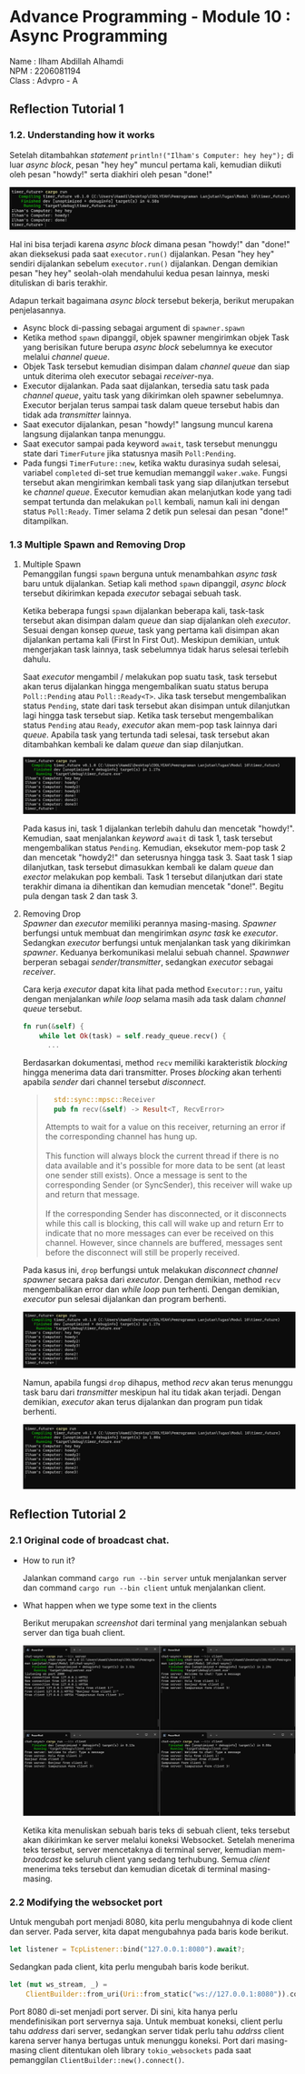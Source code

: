 # Advance Programming - Module 10 : Async Programming

Name : Ilham Abdillah Alhamdi <br>
NPM : 2206081194 <br>
Class : Advpro - A <br>

## Reflection Tutorial 1

### 1.2. Understanding how it works

Setelah ditambahkan _statement_ `println!("Ilham's Computer: hey hey");` di luar _async block_, pesan "hey hey" muncul pertama kali, kemudian diikuti oleh pesan "howdy!" serta diakhiri oleh pesan "done!"

![](./assets/images/commit-1.2.png)

Hal ini bisa terjadi karena _async block_ dimana pesan "howdy!" dan "done!" akan dieksekusi pada saat `executor.run()` dijalankan. Pesan "hey hey" sendiri dijalankan sebelum `executor.run()` dijalankan. Dengan demikian pesan "hey hey" seolah-olah mendahului kedua pesan lainnya, meski dituliskan di baris terakhir.

Adapun terkait bagaimana _async block_ tersebut bekerja, berikut merupakan penjelasannya.

-   Async block di-passing sebagai argument di `spawner.spawn`
-   Ketika method `spawn` dipanggil, objek spawner mengirimkan objek Task yang berisikan future berupa _async block_ sebelumnya ke executor melalui _channel queue_.
-   Objek Task tersebut kemudian disimpan dalam _channel queue_ dan siap untuk diterima oleh executor sebagai _receiver_-nya.
-   Executor dijalankan. Pada saat dijalankan, tersedia satu task pada _channel queue_, yaitu task yang dikirimkan oleh spawner sebelumnya. Executor berjalan terus sampai task dalam queue tersebut habis dan tidak ada _transmitter_ lainnya.
-   Saat executor dijalankan, pesan "howdy!" langsung muncul karena langsung dijalankan tanpa menunggu.
-   Saat executor sampai pada keyword `await`, task tersebut menunggu state dari `TimerFuture` jika statusnya masih `Poll:Pending`.
-   Pada fungsi `TimerFuture::new`, ketika waktu durasinya sudah selesai, variabel `completed` di-set true kemudian memanggil `waker.wake`. Fungsi tersebut akan mengirimkan kembali task yang siap dilanjutkan tersebut ke _channel queue_. Executor kemudian akan melanjutkan kode yang tadi sempat tertunda dan melakukan `poll` kembali, namun kali ini dengan status `Poll:Ready`. Timer selama 2 detik pun selesai dan pesan "done!" ditampilkan.

### 1.3 Multiple Spawn and Removing Drop

1.  Multiple Spawn <br>
    Pemanggilan fungsi `spawn` berguna untuk menambahkan _async task_ baru untuk dijalankan. Setiap kali method `spawn` dipanggil, _async block_ tersebut dikirimkan kepada _executor_ sebagai sebuah task.

    Ketika beberapa fungsi `spawn` dijalankan beberapa kali, task-task tersebut akan disimpan dalam _queue_ dan siap dijalankan oleh _executor_. Sesuai dengan konsep _queue_, task yang pertama kali disimpan akan dijalankan pertama kali (First In First Out). Meskipun demikian, untuk mengerjakan task lainnya, task sebelumnya tidak harus selesai terlebih dahulu.

    Saat _executor_ mengambil / melakukan pop suatu task, task tersebut akan terus dijalankan hingga mengembalikan suatu status berupa `Poll::Pending` atau `Poll::Ready<T>`. Jika task tersebut mengembalikan status `Pending`, state dari task tersebut akan disimpan untuk dilanjutkan lagi hingga task tersebut siap. Ketika task tersebut mengembalikan status `Pending` atau `Ready`, _executor_ akan mem-pop task lainnya dari _queue_. Apabila task yang tertunda tadi selesai, task tersebut akan ditambahkan kembali ke dalam _queue_ dan siap dilanjutkan.

    ![](./assets/images/commit-1.3-multi-spawn.png)

    Pada kasus ini, task 1 dijalankan terlebih dahulu dan mencetak "howdy!". Kemudian, saat menjalankan _keyword_ `await` di task 1, task tersebut mengembalikan status `Pending`. Kemudian, eksekutor mem-pop task 2 dan mencetak "howdy2!" dan seterusnya hingga task 3. Saat task 1 siap dilanjutkan, task tersebut dimasukkan kembali ke dalam _queue_ dan _exector_ melakukan pop kembali. Task 1 tersebut dilanjutkan dari state terakhir dimana ia dihentikan dan kemudian mencetak "done!". Begitu pula dengan task 2 dan task 3.

2.  Removing Drop <br>
    _Spawner_ dan _executor_ memiliki perannya masing-masing. _Spawner_ berfungsi untuk membuat dan mengirimkan _async task_ ke _executor_. Sedangkan _executor_ berfungsi untuk menjalankan task yang dikirimkan _spawner_. Keduanya berkomunikasi melalui sebuah channel. _Spawnwer_ berperan sebagai _sender_/_transmitter_, sedangkan _executor_ sebagai _receiver_.

    Cara kerja _executor_ dapat kita lihat pada method `Executor::run`, yaitu dengan menjalankan _while loop_ selama masih ada task dalam _channel queue_ tersebut.

    ```rust
    fn run(&self) {
        while let Ok(task) = self.ready_queue.recv() {
          ...
    ```

    Berdasarkan dokumentasi, method `recv` memiliki karakteristik _blocking_ hingga menerima data dari transmitter. Proses _blocking_ akan terhenti apabila _sender_ dari channel tersebut _disconnect_.

    > ```rs
    >   std::sync::mpsc::Receiver
    >   pub fn recv(&self) -> Result<T, RecvError>
    > ```
    >
    > Attempts to wait for a value on this receiver, returning an error if the corresponding channel has hung up. <br><br>
    > This function will always block the current thread if there is no data available and it's possible for more data to be sent (at least one sender still exists). Once a message is sent to the corresponding Sender (or SyncSender), this receiver will wake up and return that message.
    > <br><br>
    > If the corresponding Sender has disconnected, or it disconnects while this call is blocking, this call will wake up and return Err to indicate that no more messages can ever be received on this channel. However, since channels are buffered, messages sent before the disconnect will still be properly received.

    Pada kasus ini, `drop` berfungsi untuk melakukan _disconnect channel_ _spawner_ secara paksa dari _executor_. Dengan demikian, method `recv` mengembalikan error dan _while loop_ pun terhenti. Dengan demikian, _executor_ pun selesai dijalankan dan program berhenti.

    ![](./assets/images/commit-1.3-multi-spawn.png)

    Namun, apabila fungsi `drop` dihapus, method _recv_ akan terus menunggu task baru dari _transmitter_ meskipun hal itu tidak akan terjadi. Dengan demikian, _executor_ akan terus dijalankan dan program pun tidak berhenti.

    ![](./assets/images/commit-1.3-remove-drop.png)

## Reflection Tutorial 2

### 2.1 Original code of broadcast chat.

-   How to run it?

    Jalankan command `cargo run --bin server` untuk menjalankan server dan command `cargo run --bin client` untuk menjalankan client.

-   What happen when we type some text in the clients

    Berikut merupakan _screenshot_ dari terminal yang menjalankan sebuah server dan tiga buah client.

    ![](./assets/images/commit-2.1-original-code.png)

    Ketika kita menuliskan sebuah baris teks di sebuah client, teks tersebut akan dikirimkan ke server melalui koneksi Websocket. Setelah menerima teks tersebut, server mencetaknya di terminal server, kemudian mem-_broadcast_ ke seluruh client yang sedang terhubung. Semua _client_ menerima teks tersebut dan kemudian dicetak di terminal masing-masing.

### 2.2 Modifying the websocket port

Untuk mengubah port menjadi 8080, kita perlu mengubahnya di kode client  dan server. Pada server, kita dapat mengubahnya pada baris kode berikut.

```rust
let listener = TcpListener::bind("127.0.0.1:8080").await?;
```

Sedangkan pada client, kita perlu mengubah baris kode berikut.

```rust
let (mut ws_stream, _) =
    ClientBuilder::from_uri(Uri::from_static("ws://127.0.0.1:8080")).connect().await?;
```

Port 8080 di-set menjadi port server. Di sini, kita hanya perlu mendefinisikan port servernya saja. Untuk membuat koneksi, client perlu tahu _address_ dari server, sedangkan server tidak perlu tahu _addrss_ client karena server hanya bertugas untuk menunggu koneksi. Port dari masing-masing client ditentukan oleh library `tokio_websockets` pada saat pemanggilan `ClientBuilder::new().connect()`.
